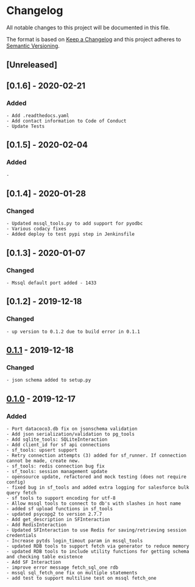 # Changelog
All notable changes to this project will be documented in this file.

The format is based on [Keep a Changelog](http://keepachangelog.com/en/1.0.0/)
and this project adheres to [Semantic Versioning](http://semver.org/spec/v2.0.0.html).

## [Unreleased]

## [0.1.6] - 2020-02-21
### Added
    - Add .readthedocs.yaml
    - Add contact information to Code of Conduct
    - Update Tests

## [0.1.5] - 2020-02-04
### Added
    -

## [0.1.4] - 2020-01-28
### Changed
    - Updated mssql_tools.py to add support for pyodbc
    - Various codacy fixes
    - Added deploy to test pypi step in Jenkinsfile

## [0.1.3] - 2020-01-07
### Changed
    - Mssql default port added - 1433

## [0.1.2] - 2019-12-18
### Changed
    - up version to 0.1.2 due to build error in 0.1.1

## [0.1.1] - 2019-12-18
### Changed
    - json schema added to setup.py

## [0.1.0] - 2019-12-17
### Added
    - Port datacoco3.db fix on jsonschema validation
    - Add json serialization/validation to pg_tools
    - Add sqlite_tools: SQLiteInteraction
    - Add client_id for sf api connections
    - sf_tools: upsert support
    - Retry connection attempts (3) added for sf_runner. If connection cannot be made, create new.
    - sf_tools: redis connection bug fix
    - sf_tools: session management update
    - opensource update, refactored and mock testing (does not require config)
    - fixed bug in sf_tools and added extra logging for salesforce bulk query fetch
    - sf tools to support encoding for utf-8
    - Allow mssql tools to connect to db's with slashes in host name
    - added sf upload functions in sf_tools
    - updated psycopg2 to version 2.7.7
    - Add get_description in SFInteraction
    - Add RedisInteraction
    - Updated SFInteraction to use Redis for saving/retrieving session credentials
    - Increase pytds login_timout param in mssql_tools
    - updated RDB tools to support fetch via generator to reduce memory
    - updated RDB tools to include utility functions for getting schema and checking table existence
    - Add SF Interaction
    - improve error message fetch_sql_one rdb
    - mssql sql_fetch_one fix on multiple statements
    - add test to support multiline test on mssql fetch_one


[0.1.1]: https://github.com/equinoxfitness/datacoco-db/compare/v0.1.0...v0.1.1
[0.1.0]: https://github.com/equinoxfitness/datacoco-db/releases/tag/v0.1.0
